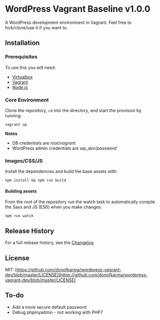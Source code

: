 WordPress Vagrant Baseline v1.0.0
====================

A WordPress development environment in Vagrant. Feel free to fork/clone/use it if you want to.


Installation
---------------------

### Prerequisites

To use this you will need:
- [Virtualbox](https://www.virtualbox.org/)
- [Vagrant](https://www.vagrantup.com/)
- [Node.js](https://nodejs.org/)


### Core Environment

Clone the repository, `cd` into the directory, and start the provision by running:

```shell
vagrant up
```

**Notes**
* DB credentials are _root_/_vagrant_
* WordPress admin credentials are _wp_dev_/_password_

### Images/CSS/JS

Install the dependencies and build the base assets with:

```shell
npm install && npm run build
```


#### Building assets

From the root of the repository run the watch task to automatically compile the Sass and JS (ES6) when you make changes:

```shell
npm run watch
```


Release History
---------------------

For a full release history, see the [Changelog](https://github.com/donofkarma/wordpress-vagrant-dev/blob/master/CHANGELOG.md)


License
---------------------

MIT: [https://github.com/donofkarma/wordpress-vagrant-dev/blob/master/LICENSE](https://github.com/donofkarma/wordpress-vagrant-dev/blob/master/LICENSE)


To-do
---------------------

* Add a more secure default password
* Debug phpmyadmin - not working with PHP7
